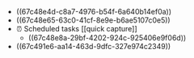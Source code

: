 - ((67c48e4d-c8a7-4976-b54f-6a640b14ef0a))
- ((67c48e65-63c0-41cf-8e9e-b6ae5107c0e5))
- ⏰ Scheduled tasks [[quick capture]]
	- ((67c48e8a-29bf-4202-924c-925406e9f06d))
- ((67c491e6-aa14-463d-9dfc-327e974c2349))
